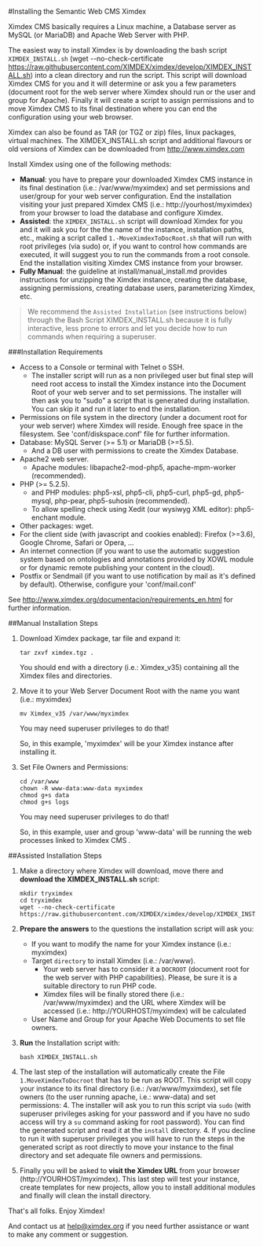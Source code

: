 #Installing the Semantic Web CMS Ximdex

Ximdex CMS basically requires a Linux machine, a Database server as MySQL (or MariaDB) and Apache Web Server with PHP.

The easiest way to install Ximdex is by downloading the bash script `XIMDEX_INSTALL.sh` (wget --no-check-certificate https://raw.githubusercontent.com/XIMDEX/ximdex/develop/XIMDEX_INSTALL.sh) into a clean directory and run the script. This script will download Ximdex CMS for you and it will determine or ask you a few parameters (document root for the web server where Ximdex should run or the user and group for Apache). Finally it will create a script to assign permissions and to move Ximdex CMS to its final destination where you can end the configuration using your web browser.

Ximdex can also be found as TAR (or TGZ or zip) files, linux packages, virtual machines. The XIMDEX_INSTALL.sh script and additional flavours or old versions of Ximdex can be downloaded from http://www.ximdex.com

Install Ximdex using one of the following methods:

- **Manual**: you have to prepare your downloaded Ximdex CMS instance in its final destination (i.e.: /var/www/myximdex) and set permissions and user/group for your web server configuration. End the installation visiting your just prepared Ximdex CMS (i.e.: http://yourhost/myximdex) from your browser to load the database and configure Ximdex.
- **Assisted**: the `XIMDEX_INSTALL.sh` script will download Ximdex for you and it will ask you for the the name of the instance, installation paths, etc., making a script called `1.-MoveXimdexToDocRoot.sh` that will run with root privileges (via sudo) or, if you want to control how commands are executed, it will suggest you to run the commands from a root console. End the installation visiting Ximdex CMS instance from your browser.
- **Fully Manual**: the guideline at install/manual_install.md provides instructions for unzipping the Ximdex instance, creating the database, assigning permissions, creating database users, parameterizing Ximdex, etc.

>We recommend the `Assisted Installation` (see instructions below) through the Bash Script XIMDEX_INSTALL.sh because it is fully interactive, less prone to errors and let you decide how to run commands when requiring a superuser.  

###Installation Requirements

*  Access to a Console or terminal with Telnet o SSH.
	*  The installer script will run as a non privileged user but final step will need root access to install the Ximdex instance into the Document Root of your web server and to set permissions. The installer will then ask you to "sudo" a script that is generated during installation. You can skip it and run it later to end the installation.
*  Permissions on file system in the directory (under a document root for your web server) where Ximdex will reside. Enough free space in the filesystem. See 'conf/diskspace.conf' file for further information.
*  Database: MySQL Server (>= 5.1) or MariaDB (>=5.5).
	*  And a DB user with permissions to create the Ximdex Database.
*  Apache2 web server.
	*  Apache modules: libapache2-mod-php5, apache-mpm-worker (recommended).
*  PHP (>= 5.2.5).
	*  and PHP modules: php5-xsl, php5-cli, php5-curl, php5-gd, php5-mysql, php-pear, php5-suhosin (recommended).
	*  To allow spelling check using Xedit (our wysiwyg XML editor): php5-enchant module.
*  Other packages: wget.
*  For the client side (with javascript and cookies enabled): Firefox (>=3.6), Google Chrome, Safari or Opera, ...
*  An internet connection (if you want to use the automatic suggestion system based on ontologies and annotations provided by XOWL module or for dynamic remote publishing your content in the cloud).
*  Postfix or Sendmail (if you want to use notification by mail as it's defined by default). Otherwise, configure your 'conf/mail.conf'

See http://www.ximdex.org/documentacion/requirements_en.html for further information.

##Manual Installation Steps


1. Download Ximdex package, tar file and expand it:
	```
  	tar zxvf ximdex.tgz .
  	```
	You should end with a directory (i.e.: Ximdex_v35) containing all the Ximdex files and directories.

2. Move it to your Web Server Document Root with the name you want (i.e.: myximdex)

	```
	mv Ximdex_v35 /var/www/myximdex
	```
	You may need superuser privileges to do that!

	So, in this example, 'myximdex' will be your Ximdex instance after installing it.

3. Set File Owners and Permissions:
	```
	cd /var/www
	chown -R www-data:www-data myximdex
	chmod g+s data
	chmod g+s logs
	```

	You may need superuser privileges to do that!

	So, in this example, user and group 'www-data' will be running the web processes linked to Ximdex CMS .


##Assisted Installation Steps

1. Make a directory where Ximdex will download, move there and **download the XIMDEX_INSTALL.sh** script:
	```shell
	mkdir tryximdex
	cd tryximdex
	wget --no-check-certificate https://raw.githubusercontent.com/XIMDEX/ximdex/develop/XIMDEX_INSTALL.sh
	```

2. **Prepare the answers** to the questions the installation script will ask you:
	- If you want to modify the name for your Ximdex instance (i.e.: myximdex)
	- Target `directory` to install Ximdex (i.e.: /var/www). 
		- Your web server has to consider it a `DOCROOT` (document root for the web server with PHP capabilities). Please, be sure it is a suitable directory to run PHP code.
		- Ximdex files will be finally stored there (i.e.: /var/www/myximdex) and the URL where Ximdex will be accessed (i.e.: http://YOURHOST/myximdex) will be calculated
	- User Name and Group for your Apache Web Documents to set file owners.


3. **Run** the Installation script with:
	```
	bash XIMDEX_INSTALL.sh
	```

4. The last step of the installation will automatically create the File `1.MoveXimdexToDocroot` that has to be run as ROOT. This script will copy your instance to its final directory (i.e.: /var/www/myximdex), set file owners (to the user running apache, i.e.: www-data) and set permissions:
	4. The installer will ask you to run this script via `sudo` (with superuser privileges asking for your password and if you have no sudo access will try a `su` command asking for root password). You can find the generated script and read it at the `install` directory.
	4. If you decline to run it with superuser privileges you will have to run the steps in the generated script as root directly to move your instance to the final directory and set adequate file owners and permissions.

5. Finally you will be asked to **visit the Ximdex URL** from your browser (http://YOURHOST/myximdex). This last step will test your instance, create templates for new projects, allow you to install additional modules and finally will clean the install directory.

That's all folks. Enjoy Ximdex!

And contact us at help@ximdex.org if you need further assistance or want to make any comment or suggestion.




